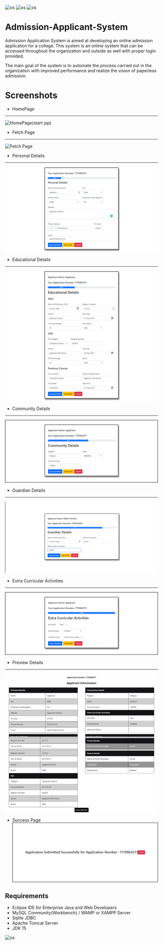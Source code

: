 <img alt="os" src="https://img.shields.io/badge/Maintained%3F-Yes-green.svg" /> <img alt="os" src="https://img.shields.io/badge/Made%20with-VSCode-1f425f.svg" /> <img alt="os" src="https://img.shields.io/github/downloads/{itsmeshibintmz}/{repo-Admission-Applicant-System}/total.svg" />

# Admission-Applicant-System
  Admission Application System is aimed at developing an online admission application for a college. This system is an online system that can be accessed throughout the organization and outside as well with proper login provided.
  
  The main goal of the system is to automate the process carried out in the organization with improved performance and realize the vision of paperless admission.


# Screenshots
- HomePage
----------
![HomePage(start jsp)](https://user-images.githubusercontent.com/52344717/125885951-5c9382b2-7dc6-409a-a172-7d6505a4ccbc.png)
- Fetch Page
------------
![Fetch Page](https://user-images.githubusercontent.com/52344717/125885954-acd04329-879c-42d4-a99e-2152ea8f3f5b.png)
- Personal Details
------------------
![Personal Details](https://github.com/itsmeshibintmz/Admission-Applicant-System/blob/main/Screenshots/Page%202.png)
- Educational Details
---------------------
![Educational Details](https://github.com/itsmeshibintmz/Admission-Applicant-System/blob/main/Screenshots/Page%203.png)
- Community Details
-------------------
![Community Details](https://github.com/itsmeshibintmz/Admission-Applicant-System/blob/main/Screenshots/Page%204.png)
- Guardian Details
-------------------
![Guardian Details](https://github.com/itsmeshibintmz/Admission-Applicant-System/blob/main/Screenshots/Page5.png)
- Extra Curricular Activities
-----------------------------
![Extra Curricular Activities](https://github.com/itsmeshibintmz/Admission-Applicant-System/blob/main/Screenshots/Page%206.png)
- Preview Details
------------------
![Preview Details](https://github.com/itsmeshibintmz/Admission-Applicant-System/blob/main/Screenshots/Page%207.png)
- Success Page
![Success Page](https://github.com/itsmeshibintmz/Admission-Applicant-System/blob/main/Screenshots/Page%208.png)

Requirements
------------
- Eclipse IDE for Enterprise Java and Web Developers
- MySQL Community(Workbench) / WAMP or XAMPP Server 
- Sqlite JDBC
- Apache Tomcat Server
- JDK 15

<img alt="os" src="https://img.shields.io/badge/Ask%20me-anything-1abc9c.svg" />
